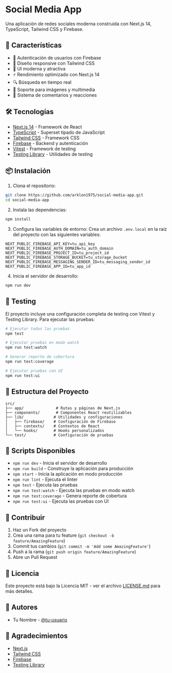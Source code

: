 # Social Media App

Una aplicación de redes sociales moderna construida con Next.js 14, TypeScript, Tailwind CSS y Firebase.

## 🚀 Características

- 🔐 Autenticación de usuarios con Firebase
- 📱 Diseño responsive con Tailwind CSS
- 🎨 UI moderna y atractiva
- ⚡ Rendimiento optimizado con Next.js 14
- 🔍 Búsqueda en tiempo real
- 📸 Soporte para imágenes y multimedia
- 💬 Sistema de comentarios y reacciones

## 🛠️ Tecnologías

- [Next.js 14](https://nextjs.org/) - Framework de React
- [TypeScript](https://www.typescriptlang.org/) - Superset tipado de JavaScript
- [Tailwind CSS](https://tailwindcss.com/) - Framework CSS
- [Firebase](https://firebase.google.com/) - Backend y autenticación
- [Vitest](https://vitest.dev/) - Framework de testing
- [Testing Library](https://testing-library.com/) - Utilidades de testing

## 📦 Instalación

1. Clona el repositorio:
```bash
git clone https://github.com/arklon1975/social-media-app.git
cd social-media-app
```

2. Instala las dependencias:
```bash
npm install
```

3. Configura las variables de entorno:
Crea un archivo `.env.local` en la raíz del proyecto con las siguientes variables:
```env
NEXT_PUBLIC_FIREBASE_API_KEY=tu_api_key
NEXT_PUBLIC_FIREBASE_AUTH_DOMAIN=tu_auth_domain
NEXT_PUBLIC_FIREBASE_PROJECT_ID=tu_project_id
NEXT_PUBLIC_FIREBASE_STORAGE_BUCKET=tu_storage_bucket
NEXT_PUBLIC_FIREBASE_MESSAGING_SENDER_ID=tu_messaging_sender_id
NEXT_PUBLIC_FIREBASE_APP_ID=tu_app_id
```

4. Inicia el servidor de desarrollo:
```bash
npm run dev
```

## 🧪 Testing

El proyecto incluye una configuración completa de testing con Vitest y Testing Library. Para ejecutar las pruebas:

```bash
# Ejecutar todas las pruebas
npm test

# Ejecutar pruebas en modo watch
npm run test:watch

# Generar reporte de cobertura
npm run test:coverage

# Ejecutar pruebas con UI
npm run test:ui
```

## 📁 Estructura del Proyecto

```
src/
├── app/              # Rutas y páginas de Next.js
├── components/       # Componentes React reutilizables
├── lib/             # Utilidades y configuraciones
│   ├── firebase/    # Configuración de Firebase
│   ├── contexts/    # Contextos de React
│   └── hooks/       # Hooks personalizados
└── test/            # Configuración de pruebas
```

## 🚀 Scripts Disponibles

- `npm run dev` - Inicia el servidor de desarrollo
- `npm run build` - Construye la aplicación para producción
- `npm start` - Inicia la aplicación en modo producción
- `npm run lint` - Ejecuta el linter
- `npm test` - Ejecuta las pruebas
- `npm run test:watch` - Ejecuta las pruebas en modo watch
- `npm run test:coverage` - Genera reporte de cobertura
- `npm run test:ui` - Ejecuta las pruebas con UI

## 🤝 Contribuir

1. Haz un Fork del proyecto
2. Crea una rama para tu feature (`git checkout -b feature/AmazingFeature`)
3. Commit tus cambios (`git commit -m 'Add some AmazingFeature'`)
4. Push a la rama (`git push origin feature/AmazingFeature`)
5. Abre un Pull Request

## 📝 Licencia

Este proyecto está bajo la Licencia MIT - ver el archivo [LICENSE.md](LICENSE.md) para más detalles.

## 👥 Autores

- Tu Nombre - [@tu-usuario](https://github.com/tu-usuario)

## 🙏 Agradecimientos

- [Next.js](https://nextjs.org/)
- [Tailwind CSS](https://tailwindcss.com/)
- [Firebase](https://firebase.google.com/)
- [Testing Library](https://testing-library.com/)
